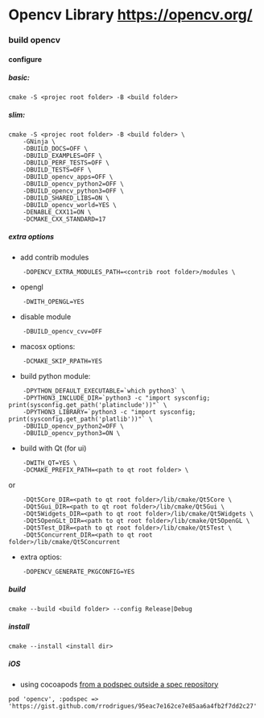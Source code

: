 # Opencv Library https://opencv.org/

### build opencv

#### configure

##### basic:
```
cmake -S <projec root folder> -B <build folder>
```

##### slim:
```
cmake -S <projec root folder> -B <build folder> \
    -GNinja \
    -DBUILD_DOCS=OFF \
    -DBUILD_EXAMPLES=OFF \
    -DBUILD_PERF_TESTS=OFF \
    -DBUILD_TESTS=OFF \
    -DBUILD_opencv_apps=OFF \
    -DBUILD_opencv_python2=OFF \
    -DBUILD_opencv_python3=OFF \
    -DBUILD_SHARED_LIBS=ON \
    -DBUILD_opencv_world=YES \
    -DENABLE_CXX11=ON \
    -DCMAKE_CXX_STANDARD=17 
```

##### extra options

* add contrib modules
```
    -DOPENCV_EXTRA_MODULES_PATH=<contrib root folder>/modules \
```

* opengl
```
    -DWITH_OPENGL=YES 
```

* disable module
```
    -DBUILD_opencv_cvv=OFF
```

* macosx options:
```
    -DCMAKE_SKIP_RPATH=YES
```

* build python module:
```    
    -DPYTHON_DEFAULT_EXECUTABLE=`which python3` \
    -DPYTHON3_INCLUDE_DIR=`python3 -c "import sysconfig; print(sysconfig.get_path('platinclude'))"` \
    -DPYTHON3_LIBRARY=`python3 -c "import sysconfig; print(sysconfig.get_path('platlib'))"` \
    -DBUILD_opencv_python2=OFF \
    -DBUILD_opencv_python3=ON \
```

* build with Qt (for ui)
```
    -DWITH_QT=YES \
    -DCMAKE_PREFIX_PATH=<path to qt root folder> \
```

or 

```
    -DQt5Core_DIR=<path to qt root folder>/lib/cmake/Qt5Core \
    -DQt5Gui_DIR=<path to qt root folder>/lib/cmake/Qt5Gui \
    -DQt5Widgets_DIR=<path to qt root folder>/lib/cmake/Qt5Widgets \
    -DQt5OpenGLt_DIR=<path to qt root folder>/lib/cmake/Qt5OpenGL \
    -DQt5Test_DIR=<path to qt root folder>/lib/cmake/Qt5Test \
    -DQt5Concurrent_DIR=<path to qt root folder>/lib/cmake/Qt5Concurrent
```

* extra optios:
```
    -DOPENCV_GENERATE_PKGCONFIG=YES    
```

##### build
```
cmake --build <build folder> --config Release|Debug
```

##### install
```
cmake --install <install dir>
```    

##### iOS

* using cocoapods [from a podspec outside a spec repository](https://guides.cocoapods.org/syntax/podfile.html#pod)

```
pod 'opencv', :podspec => 'https://gist.github.com/rrodrigues/95eac7e162ce7e85aa6a4fb2f7dd2c27'
```


  

